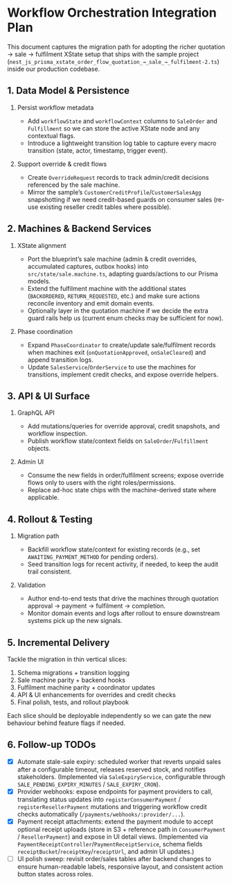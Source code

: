 # Workflow Orchestration Integration Plan

This document captures the migration path for adopting the richer quotation → sale → fulfilment XState setup that ships with the sample project (`nest_js_prisma_xstate_order_flow_quotation_→_sale_→_fulfilment-2.ts`) inside our production codebase.

## 1. Data Model & Persistence

1. Persist workflow metadata  
   - Add `workflowState` and `workflowContext` columns to `SaleOrder` and `Fulfillment` so we can store the active XState node and any contextual flags.
   - Introduce a lightweight transition log table to capture every macro transition (state, actor, timestamp, trigger event).

2. Support override & credit flows  
   - Create `OverrideRequest` records to track admin/credit decisions referenced by the sale machine.
   - Mirror the sample’s `CustomerCreditProfile`/`CustomerSalesAgg` snapshotting if we need credit-based guards on consumer sales (re-use existing reseller credit tables where possible).

## 2. Machines & Backend Services

1. XState alignment  
   - Port the blueprint’s sale machine (admin & credit overrides, accumulated captures, outbox hooks) into `src/state/sale.machine.ts`, adapting guards/actions to our Prisma models.
   - Extend the fulfilment machine with the additional states (`BACKORDERED`, `RETURN_REQUESTED`, etc.) and make sure actions reconcile inventory and emit domain events.
   - Optionally layer in the quotation machine if we decide the extra guard rails help us (current enum checks may be sufficient for now).

2. Phase coordination  
   - Expand `PhaseCoordinator` to create/update sale/fulfilment records when machines exit (`onQuotationApproved`, `onSaleCleared`) and append transition logs.
   - Update `SalesService`/`OrderService` to use the machines for transitions, implement credit checks, and expose override helpers.

## 3. API & UI Surface

1. GraphQL API  
   - Add mutations/queries for override approval, credit snapshots, and workflow inspection.  
   - Publish workflow state/context fields on `SaleOrder`/`Fulfillment` objects.

2. Admin UI  
   - Consume the new fields in order/fulfilment screens; expose override flows only to users with the right roles/permissions.  
   - Replace ad-hoc state chips with the machine-derived state where applicable.

## 4. Rollout & Testing

1. Migration path  
   - Backfill workflow state/context for existing records (e.g., set `AWAITING_PAYMENT_METHOD` for pending orders).  
   - Seed transition logs for recent activity, if needed, to keep the audit trail consistent.

2. Validation  
   - Author end-to-end tests that drive the machines through quotation approval → payment → fulfilment → completion.  
   - Monitor domain events and logs after rollout to ensure downstream systems pick up the new signals.

## 5. Incremental Delivery

Tackle the migration in thin vertical slices:

1. Schema migrations + transition logging  
2. Sale machine parity + backend hooks  
3. Fulfilment machine parity + coordinator updates  
4. API & UI enhancements for overrides and credit checks  
5. Final polish, tests, and rollout playbook

Each slice should be deployable independently so we can gate the new behaviour behind feature flags if needed.

## 6. Follow-up TODOs

- [x] Automate stale-sale expiry: scheduled worker that reverts unpaid sales after a configurable timeout, releases reserved stock, and notifies stakeholders. (Implemented via `SaleExpiryService`, configurable through `SALE_PENDING_EXPIRY_MINUTES` / `SALE_EXPIRY_CRON`).  
- [x] Provider webhooks: expose endpoints for payment providers to call, translating status updates into `registerConsumerPayment` / `registerResellerPayment` mutations and triggering workflow credit checks automatically (`/payments/webhooks/:provider/...`).  
- [x] Payment receipt attachments: extend the payment module to accept optional receipt uploads (store in S3 + reference path in `ConsumerPayment` / `ResellerPayment`) and expose in UI detail views. (Implemented via `PaymentReceiptController`/`PaymentReceiptService`, schema fields `receiptBucket`/`receiptKey`/`receiptUrl`, and admin UI updates.)  
- [ ] UI polish sweep: revisit order/sales tables after backend changes to ensure human-readable labels, responsive layout, and consistent action button states across roles.
